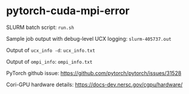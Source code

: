 # pytorch-cuda-mpi-error

SLURM batch script: `run.sh`

Sample job output with debug-level UCX logging: `slurm-405737.out`

Output of `ucx_info -d`: `ucx_info.txt`

Output of `ompi_info`: `ompi_info.txt`

PyTorch github issue: https://github.com/pytorch/pytorch/issues/31528

Cori-GPU hardware details: https://docs-dev.nersc.gov/cgpu/hardware/
